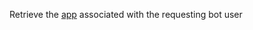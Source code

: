 Retrieve the [app](https://discord.com/developers/docs/resources/application#application-object) associated with the requesting bot user